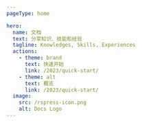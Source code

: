 ```yaml
---
pageType: home

hero:
  name: 文档
  text: 分享知识、技能和经验
  tagline: Knowledges, Skills, Experiences
  actions:
    - theme: brand
      text: 快速开始
      link: /2023/quick-start/
    - theme: alt
      text: 概览
      link: /2023/quick-start/
  image:
    src: /rspress-icon.png
    alt: Docs Logo
---
```


